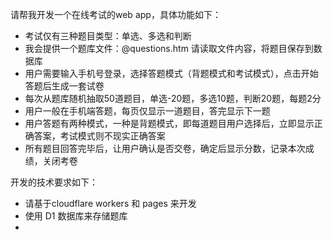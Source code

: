 请帮我开发一个在线考试的web app，具体功能如下：
- 考试仅有三种题目类型：单选、多选和判断
- 我会提供一个题库文件：@questions.htm 请读取文件内容，将题目保存到数据库
- 用户需要输入手机号登录，选择答题模式（背题模式和考试模式），点击开始答题后生成一套试卷
- 每次从题库随机抽取50道题目，单选-20题，多选10题，判断20题，每题2分
- 用户一般在手机端答题，每页仅显示一道题目，答完显示下一题
- 用户答题有两种模式，一种是背题模式，即每道题目用户选择后，立即显示正确答案，考试模式则不现实正确答案
- 所有题目回答完毕后，让用户确认是否交卷，确定后显示分数，记录本次成绩，关闭考卷

开发的技术要求如下：
- 请基于cloudflare workers 和 pages 来开发
- 使用 D1 数据库来存储题库
- 
